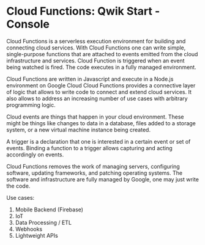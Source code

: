 # Cloud Functions: Qwik Start - Console

Cloud Functions is a serverless execution environment for building and connecting cloud services. 
With Cloud Functions one can write simple, single-purpose functions that are attached to events emitted from the cloud infrastructure and services. 
Cloud Function is triggered when an event being watched is fired. The code executes in a fully managed environment.

Cloud Functions are written in Javascript and execute in a Node.js environment on Google Cloud
Cloud Functions provides a connective layer of logic that allows to write code to connect and extend cloud services.
It also allows to address an increasing number of use cases with arbitrary programming logic.


Cloud events are things that happen in your cloud environment.
These might be things like changes to data in a database, files added to a storage system, or a new virtual machine instance being created.

A trigger is a declaration that one is interested in a certain event or set of events.
Binding a function to a trigger allows capturing and acting accordingly on events.

Cloud Functions removes the work of managing servers, configuring software, updating frameworks, and patching operating systems.
The software and infrastructure are fully managed by Google, one may just write the code.

Use cases:
1. Mobile Backend (Firebase)
2. IoT
3. Data Processing / ETL
4. Webhooks
5. Lightweight APIs


